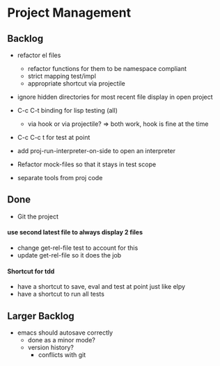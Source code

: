 # Project Management

## Backlog
- refactor el files
  - refactor functions for them to be namespace compliant
  - strict mapping test/impl
  - appropriate shortcut via projectile
- ignore hidden directories for most recent file display in open project
- C-c C-t binding for lisp testing (all)
  - via hook or via projectile? => both work, hook is fine at the time
- C-c C-c t for test at point
- add proj-run-interpreter-on-side to open an interpreter

- Refactor mock-files so that it stays in test scope
- separate tools from proj code


## Done
+ Git the project
#### use second latest file to always display 2 files ####

  + change get-rel-file test to account for this
  + update get-rel-file so it does the job
#### Shortcut for tdd
+ have a shortcut to save, eval and test at point just like elpy
+ have a shortcut to run all tests



## Larger Backlog
- emacs should autosave correctly
  - done as a minor mode?
  - version history?
	- conflicts with git
